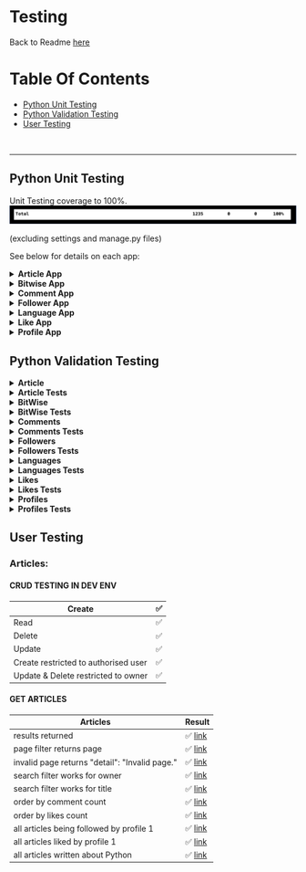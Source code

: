 # Testing

Back to Readme [here](README.md)

# Table Of Contents

- [Python Unit Testing](#python-unit-testing)
- [Python Validation Testing](#python-validation-testing)
- [User Testing](#user-testing)

<br>

---

## Python Unit Testing

Unit Testing coverage to 100%.
![Summary Unit Tests](readme-assets/unit_testing/summary-report.png)

(excluding settings and manage.py files)

See below for details on each app:

<details>
      <summary style="font-weight:bold">Article App</summary>
   
Article app covered to 100%:

![Article Unit Tests](readme-assets/unit_testing/articles.png)<br>

---

</details>

<details>
      <summary style="font-weight:bold">Bitwise App</summary>
   
Bitwise app covered to 100%:

![BitWise Unit Tests](readme-assets/unit_testing/bitwise.png)<br>

---

</details>

<details>
      <summary style="font-weight:bold">Comment App</summary>
   
Comment app covered to 100%:

![Comment Unit Tests](readme-assets/unit_testing/comments.png)<br>

---

</details>

<details>
      <summary style="font-weight:bold">Follower App</summary>
   
Follower app covered to 100%:

![Follower Unit Tests](readme-assets/unit_testing/followers.png)<br>

---

</details>

<details>
      <summary style="font-weight:bold">Language App</summary>
   
Language app covered to 100%:

![Language Unit Tests](readme-assets/unit_testing/languages.png)<br>

---

</details>

<details>
      <summary style="font-weight:bold">Like App</summary>
   
Like app covered to 100%:

![Like Unit Tests](readme-assets/unit_testing/likes.png)<br>

---

</details>

<details>
      <summary style="font-weight:bold">Profile App</summary>
   
Profile app covered to 100%:

![Profile Unit Tests](readme-assets/unit_testing/profiles.png)<br>

---

</details>

## Python Validation Testing

<details>
      <summary style="font-weight:bold">Article</summary>
<br>

Admin:

![Admin](readme-assets/pep8/articles/admin.png)

---

Models:

![Models](readme-assets/pep8/articles/models.png)

---

Views:

![Views](readme-assets/pep8/articles/views.png)

---

Serializers:

![Serializers](readme-assets/pep8/articles/serializers.png)

---

URLs:

![URLs](readme-assets/pep8/articles/urls.png)

---

</details>

<details>
      <summary style="font-weight:bold">Article Tests</summary>
<br>

Models:

![Models](readme-assets/pep8/articles-tests/test-model.png)

---

Views:

![Views](readme-assets/pep8/articles/views.png)

---

Serializers:

![Serializers](readme-assets/pep8/articles/serializers.png)

---

</details>

<details>
      <summary style="font-weight:bold">BitWise</summary>
<br>

Permissons:

![Permissons](readme-assets/pep8/bitwise/permissions.png)

---

Views:

![Views](readme-assets/pep8/bitwise/views.png)

---

Serializers:

![Serializers](readme-assets/pep8/bitwise/serializers.png)

---

URLs:

![URLs](readme-assets/pep8/bitwise/urls.png)

---

</details>

<details>
      <summary style="font-weight:bold">BitWise Tests</summary>
<br>

Views:

![Views](readme-assets/pep8/bitwise-tests/test-views.png)

---

</details>

<details>
      <summary style="font-weight:bold">Comments</summary>
<br>

Admin:

![Admin](readme-assets/pep8/comments/admin.png)

---

Models:

![Models](readme-assets/pep8/comments/models.png)

---

Views:

![Views](readme-assets/pep8/comments/views.png)

---

Serializers:

![Serializers](readme-assets/pep8/comments/serializers.png)

---

URLs:

![URLs](readme-assets/pep8/comments/urls.png)

---

</details>

<details>
      <summary style="font-weight:bold">Comments Tests</summary>
<br>

Models:

![Models](readme-assets/pep8/comments-tests/test-models.png)

---

Views:

![Views](readme-assets/pep8/comments-tests/test-views.png)

---

Serializers:

![Serializers](readme-assets/pep8/comments-tests/test-serializers.png)

---

</details>

<details>
      <summary style="font-weight:bold">Followers</summary>
<br>

Admin:

![Admin](readme-assets/pep8/followers/admin.png)

---

Models:

![Models](readme-assets/pep8/followers/models.png)

---

Views:

![Views](readme-assets/pep8/followers/views.png)

---

Serializers:

![Serializers](readme-assets/pep8/followers/serializers.png)

---

URLs:

![URLs](readme-assets/pep8/followers/urls.png)

---

</details>

<details>
      <summary style="font-weight:bold">Followers Tests</summary>
<br>

Models:

![Models](readme-assets/pep8/followers-tests/test-models.png)

---

Views:

![Views](readme-assets/pep8/followers-tests/test-views.png)

---

Serializers:

![Serializers](readme-assets/pep8/followers-tests/test-serializers.png)

---

</details>

<details>
      <summary style="font-weight:bold">Languages</summary>
<br>

Admin:

![Admin](readme-assets/pep8/languages/admin.png)

---

Models:

![Models](readme-assets/pep8/languages/models.png)

---

Views:

![Views](readme-assets/pep8/languages/views.png)

---

Serializers:

![Serializers](readme-assets/pep8/languages/serializers.png)

---

URLs:

![URLs](readme-assets/pep8/languages/urls.png)

---

</details>

<details>
      <summary style="font-weight:bold">Languages Tests</summary>
<br>

Models:

![Models](readme-assets/pep8/languages-tests/test-models.png)

---

Views:

![Views](readme-assets/pep8/languages-tests/test-views.png)

---

Serializers:

![Serializers](readme-assets/pep8/languages-tests/test-serializers.png)

---

</details>

<details>
      <summary style="font-weight:bold">Likes</summary>
<br>

Admin:

![Admin](readme-assets/pep8/likes/admin.png)

---

Models:

![Models](readme-assets/pep8/likes/models.png)

---

Views:

![Views](readme-assets/pep8/likes/views.png)

---

Serializers:

![Serializers](readme-assets/pep8/likes/serializers.png)

---

URLs:

![URLs](readme-assets/pep8/likes/urls.png)

---

</details>

<details>
      <summary style="font-weight:bold">Likes Tests</summary>
<br>

Models:

![Models](readme-assets/pep8/likes-tests/test-models.png)

---

Views:

![Views](readme-assets/pep8/likes-tests/test-views.png)

---

Serializers:

![Serializers](readme-assets/pep8/likes-tests/test-serializers.png)

---

</details>

<details>
      <summary style="font-weight:bold">Profiles</summary>
<br>

Admin:

![Admin](readme-assets/pep8/profiles/admin.png)

---

Models:

![Models](readme-assets/pep8/profiles/models.png)

---

Views:

![Views](readme-assets/pep8/profiles/views.png)

---

Serializers:

![Serializers](readme-assets/pep8/profiles/serializers.png)

---

URLs:

![URLs](readme-assets/pep8/profiles/urls.png)

---

</details>

<details>
      <summary style="font-weight:bold">Profiles Tests</summary>
<br>

Models:

![Models](readme-assets/pep8/profiles-tests/test-model.png)

---

Views:

![Views](readme-assets/pep8/profiles-tests/test-views.png)

---

Serializers:

![Serializers](readme-assets/pep8/profiles-tests/test-serializers.png)

---

</details>

## User Testing

### Articles:

#### CRUD TESTING IN DEV ENV

| Create                               | ✅  |
| ------------------------------------ | --- |
| Read                                 | ✅  |
| Delete                               | ✅  |
| Update                               | ✅  |
| Create restricted to authorised user | ✅  |
| Update & Delete restricted to owner  | ✅  |

#### GET ARTICLES

| Articles                                       | Result                                                                                         |
| ---------------------------------------------- | ---------------------------------------------------------------------------------------------- |
| results returned                               | ✅ [link](https://bitwise-code-blog.herokuapp.com/articles/)                                   |
| page filter returns page                       | ✅ [link](https://bitwise-code-blog.herokuapp.com/articles/?page=1)                            |
| invalid page returns "detail": "Invalid page." | ✅ [link](https://bitwise-code-blog.herokuapp.com/articles/?page=9999)                         |
| search filter works for owner                  | ✅ [link](https://bitwise-code-blog.herokuapp.com/articles/?search=Joe)                        |
| search filter works for title                  | ✅ [link](https://bitwise-code-blog.herokuapp.com/articles/?search=article)                    |
| order by comment count                         | ✅ [link](https://bitwise-code-blog.herokuapp.com/articles/?ordering=-comments_count)          |
| order by likes count                           | ✅ [link](https://bitwise-code-blog.herokuapp.com/articles/?ordering=-likes_count)             |
| all articles being followed by profile 1       | ✅ [link](https://bitwise-code-blog.herokuapp.com/articles/?owner__followed__owner__profile=1) |
| all articles liked by profile 1                | ✅ [link](https://bitwise-code-blog.herokuapp.com/articles/?likes__owner__profile=1)           |
| all articles written about Python              | ✅ [link](https://bitwise-code-blog.herokuapp.com/articles/?primary_language=Python)           |
